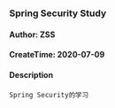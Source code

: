 ### Spring Security Study

#### Author: ZSS
#### CreateTime: 2020-07-09

#### Description
```$TXT
Spring Security的学习
```